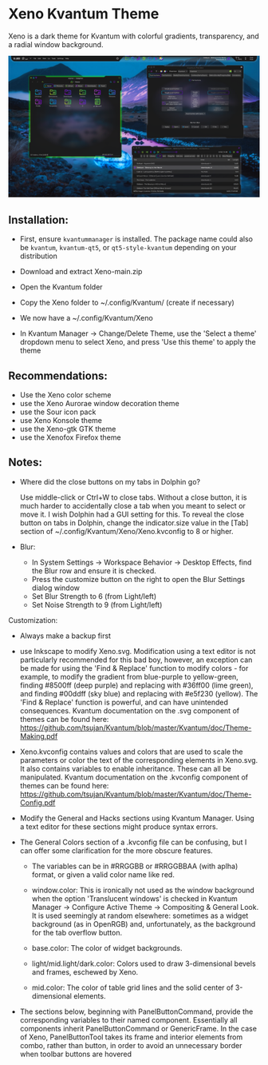 # Xeno Kvantum Theme

Xeno is a dark theme for Kvantum with colorful gradients, transparency, and a radial window background.

![screenshot of Xeno Kvantum theme](screenshots/screenshot_1.png)

## Installation:

- First, ensure `kvantummanager` is installed. The package name could also be `kvantum`, `kvantum-qt5`, or `qt5-style-kvantum` depending on your distribution

- Download and extract Xeno-main.zip
- Open the Kvantum folder
- Copy the Xeno folder to ~/.config/Kvantum/ (create if necessary)
- We now have a ~/.config/Kvantum/Xeno
- In Kvantum Manager -> Change/Delete Theme, use the 'Select a theme' dropdown menu to select Xeno, and press 'Use this theme' to apply the theme

## Recommendations:

- Use the Xeno color scheme
- use the Xeno Aurorae window decoration theme
- use the Sour icon pack
- use Xeno Konsole theme
- use the Xeno-gtk GTK theme
- use the Xenofox Firefox theme

## Notes:

- Where did the close buttons on my tabs in Dolphin go?

    Use middle-click or Ctrl+W to close tabs. Without a close button, it is much harder to accidentally close a tab when you meant to select or move it. I wish Dolphin had a GUI setting for this. To reveal the close button on tabs in Dolphin, change the indicator.size value in the [Tab] section of ~/.config/Kvantum/Xeno/Xeno.kvconfig to 8 or higher.

- Blur:

    - In System Settings -> Workspace Behavior -> Desktop Effects, find the Blur row and ensure it is checked.
    - Press the customize button on the right to open the Blur Settings dialog window
    - Set Blur Strength to 6 (from Light/left)
    - Set Noise Strength to 9 (from Light/left)

Customization:

- Always make a backup first

- use Inkscape to modify Xeno.svg. Modification using a text editor is not particularly recommended for this bad boy, however, an exception can be made for using the 'Find & Replace' function to modify colors - for example, to modify the gradient from blue-purple to yellow-green, finding #8500ff (deep purple) and replacing with #36ff00 (lime green), and finding #00ddff (sky blue) and replacing with #e5f230 (yellow). The 'Find & Replace' function is powerful, and can have unintended consequences. Kvantum documentation on the .svg component of themes can be found here: https://github.com/tsujan/Kvantum/blob/master/Kvantum/doc/Theme-Making.pdf

- Xeno.kvconfig contains values and colors that are used to scale the parameters or color the text of the corresponding elements in Xeno.svg. It also contains variables to enable inheritance. These can all be manipulated. Kvantum documentation on the .kvconfig component of themes can be found here: https://github.com/tsujan/Kvantum/blob/master/Kvantum/doc/Theme-Config.pdf

- Modify the General and Hacks sections using Kvantum Manager. Using a text editor for these sections might produce syntax errors.

- The General Colors section of a .kvconfig file can be confusing, but I can offer some clarification for the more obscure features.

    - The variables can be in #RRGGBB or #RRGGBBAA (with aplha) format, or given a valid color name like red.

    - window.color: This is ironically not used as the window background when the option 'Translucent windows' is checked in Kvantum Manager -> Configure Active Theme -> Compositing & General Look. It is used seemingly at random elsewhere: sometimes as a widget background (as in OpenRGB) and, unfortunately, as the background for the tab overflow button.

    - base.color: The color of widget backgrounds.

    - light/mid.light/dark.color: Colors used to draw 3-dimensional bevels and frames, eschewed by Xeno.

    - mid.color: The color of table grid lines and the solid center of 3-dimensional elements.

- The sections below, beginning with PanelButtonCommand, provide the corresponding variables to their named component. Essentially all components inherit PanelButtonCommand or GenericFrame. In the case of Xeno, PanelButtonTool takes its frame and interior elements from combo, rather than button, in order to avoid an unnecessary border when toolbar buttons are hovered


